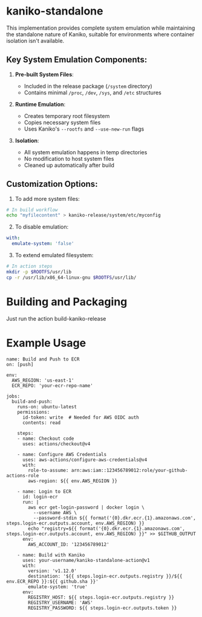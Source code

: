 # kaniko-standalone

This implementation provides complete system emulation while maintaining the standalone nature of Kaniko, suitable for environments where container isolation isn't available.

## Key System Emulation Components:

1. **Pre-built System Files**:
   - Included in the release package (`/system` directory)
   - Contains minimal `/proc`, `/dev`, `/sys`, and `/etc` structures

2. **Runtime Emulation**:
   - Creates temporary root filesystem
   - Copies necessary system files
   - Uses Kaniko's `--rootfs` and `--use-new-run` flags

3. **Isolation**:
   - All system emulation happens in temp directories
   - No modification to host system files
   - Cleaned up automatically after build

## Customization Options:

1. To add more system files:
```bash
# In build workflow
echo "myfilecontent" > kaniko-release/system/etc/myconfig
```

2. To disable emulation:
```yaml
with:
  emulate-system: 'false'
```

3. To extend emulated filesystem:
```bash
# In action steps
mkdir -p $ROOTFS/usr/lib
cp -r /usr/lib/x86_64-linux-gnu $ROOTFS/usr/lib/
```

# Building and Packaging
Just run the action build-kaniko-release

# Example Usage

```
name: Build and Push to ECR
on: [push]

env:
  AWS_REGION: 'us-east-1'
  ECR_REPO: 'your-ecr-repo-name'

jobs:
  build-and-push:
    runs-on: ubuntu-latest
    permissions:
      id-token: write  # Needed for AWS OIDC auth
      contents: read
      
    steps:
    - name: Checkout code
      uses: actions/checkout@v4

    - name: Configure AWS Credentials
      uses: aws-actions/configure-aws-credentials@v4
      with:
        role-to-assume: arn:aws:iam::123456789012:role/your-github-actions-role
        aws-region: ${{ env.AWS_REGION }}

    - name: Login to ECR
      id: login-ecr
      run: |
        aws ecr get-login-password | docker login \
          --username AWS \
          --password-stdin ${{ format('{0}.dkr.ecr.{1}.amazonaws.com', steps.login-ecr.outputs.account, env.AWS_REGION) }}
        echo "registry=${{ format('{0}.dkr.ecr.{1}.amazonaws.com', steps.login-ecr.outputs.account, env.AWS_REGION) }}" >> $GITHUB_OUTPUT
      env:
        AWS_ACCOUNT_ID: '123456789012'

    - name: Build with Kaniko
      uses: your-username/kaniko-standalone-action@v1
      with:
        version: 'v1.12.0'
        destination: '${{ steps.login-ecr.outputs.registry }}/${{ env.ECR_REPO }}:${{ github.sha }}'
        emulate-system: 'true'
      env:
        REGISTRY_HOST: ${{ steps.login-ecr.outputs.registry }}
        REGISTRY_USERNAME: 'AWS'
        REGISTRY_PASSWORD: ${{ steps.login-ecr.outputs.token }}
```

